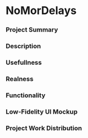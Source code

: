 # NoMorDelays
### Project Summary
### Description
### Usefullness
### Realness
### Functionality
### Low-Fidelity UI Mockup
### Project Work Distribution
